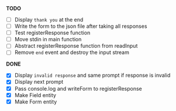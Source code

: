 **TODO**

- [ ] Display `thank you` at the end 
- [ ] Write the form to the json file after taking all responses
- [ ] Test registerResponse function 
- [ ] Move stdin in main function
- [ ] Abstract registerResponse function from readInput
- [ ] Remove `end` event and destroy the input stream

**DONE**

- [x] Display `invalid response` and same prompt if response is invalid  
- [x] Display next prompt
- [x] Pass console.log and writeForm to registerResponse 
- [x] Make Field entity
- [x] Make Form entity
